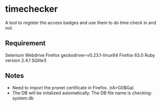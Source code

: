 # timechecker
A tool to register the access badges and use them to do time check in and out.

## Requirement
Selenium Webdrive
Firefox geckodriver-v0.23.1-linux64
Firefox 63.0
Ruby version 2.4.1
SQlite3

## Notes
- Need to import the pronet certificate in Firefox. (rA=G0$Ga)
- The DB will be initalized automatically. The DB file name is checking-system.db
